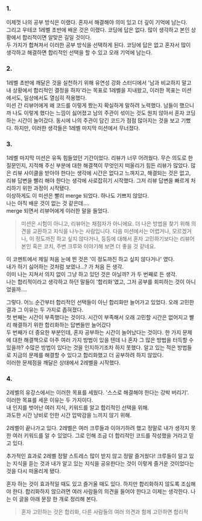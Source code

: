 ### 1.
이제껏 나의 공부 방식은 이랬다. 혼자서 해결해야 의미 있고 더 깊이 기억에 남는다.  
그리고 우테코 1레벨 초반에 배운 것은 이랬다. 코딩에 답은 없다. 많이 생각하고 본인 상황에서 합리적이면 알맞은 길일 것이다.  
두 가지가 합쳐져서 이러한 공부 방식을 선택하게 된다. 코딩에 답은 없고 혼자서 많이 생각하고 해결하면 합리적인 선택을 할 수 있고 오래 기억에 남는다.  
  
  
### 2.
1레벨 초반에 깨달은 것을 실천하기 위해 유연성 강화 스터디에서  '남과 비교하지 말고 내 상황에서 합리적인 결정을 하자'라는 목표로 1레벨을 지내왔고, 이러한 목표는 미션에서도, 일상에서도 열심히 적용했다.  
미션 간 리뷰어에게 왜 코드를 이렇게 짰는지 확실하게 말하려 노력했다. 남들이 했으니까 나도 이렇게 했다는 느낌이 싫어졌고 남의 주관이 섞이는 것도 원치 않아서 혼자 코딩하는 시간이 늘어갔다. 동시에 나의 주관이 담긴 코드가 점점 많아지는 것을 보고 기뻤다.
하지만, 이러한 생각들은 1레벨 마지막 미션에서 무너졌다.  
  
### 3.
1레벨 마지막 미션은 유독 힘들었던 기간이었다. 리뷰가 너무 어려웠다. 무슨 의도로 한 질문인지, 지적해 주신 부분에 대한 해결책이 무엇인지 떠올리기 힘든 리뷰가 많았다. 많은 리뷰 사이클을 받아야 한다는 생각에 시간은 없다고 느껴지고, 해결되는 것은 없고, 리뷰 답변을 빨리 해야 한다는 생각에 사로잡히기 시작했다. 그저 리뷰 답변을 빠르게 처리하기 위한 과정이 시작됐다.  
이상하게도 이 미션은 빨리 merge 되었다. 하나도 기쁘지 않았다.   
나는 아직 배운 것이 없는 것 같은데….  
merge 되면서 리뷰어에게 이러한 말을 들었다.  
> 미션은 시험이 아니고, 리뷰어는 채점자가 아니에요. 더 나은 방법을 찾기 위해 의견을 교환하고 지식을 나누는 사람입니다.
>다음 미션에서는 어렵거나, 모르겠거나, 이 정도까진 하고 싶지 않다거나, 등등에 대해서 혼자 고민하기보다는 리뷰어 본인 혹은 코치, 주변 크루와 이야기해 보면 더 좋을 것 같네요.
  
이 코멘트에서 제일 처음 눈에 띈 것은 '이 정도까진 하고 싶지 않다거나' 였다.  
내가 하기 싫어하는 것처럼 보였나…? 가 처음 든 생각.  
이미 나는 지쳐서 의지 없이 그냥 하고 있던 것은 아닐까? 가 두 번째로 든 생각.  
나는 합리적이라고 생각하고 하던 말들이 '합리화'였고, 그저 공부를 회피하는 것이 아니었을까….  
  
그렇다. 어느 순간부터 합리적인 선택들이 아닌 합리화만 늘어가고 있었다. 오래 고민한 결과 그 이유는 두 가지로 좁혀졌다.  
첫 번째는 시간이 부족했다는 것이다. 시간이 부족해서 오래 고민할 시간은 없어지고 빨리 해결하기 위한 합리화하는 답변들만 늘어갔다  
두 번째가 더 중요한 부분인데, 혼자 공부하는 시간이 늘어났다는 것이다. 한 가지 문제에 대한 해결책으로 아주 여러 가지 방법이 있을 텐데 나 혼자 그 많은 방법을 터득할 수 있을까? 수많은 방법이 있다는 것을 인지하기조차 하지 못했다. 알고 있는 적은 방법들로 지금의 문제를 해결할 수 있다고 합리화했고 더 공부하려 하지 않았다.  
이러한 문제점을 깨달은 상태에서 2레벨을 시작했다.
  
### 4.
2레벨의 유강스에서는 이러한 목표를 세웠다. '스스로 해결해야 한다는 강박 버리기'.  
이러한 목표를 세운 이유는 두 가지이다.  
내 인지를 벗어난 여러 지식, 키워드를 알고 합리적인 선택을 위해.  
과도한 시간 낭비로 인한 시간 압박감을 느끼지 않기 위해.  
  
2레벨이 끝나가고 있다. 2레벨은 여러 크루들과 이야기하려 했고 정말로 내가 생각지 못한 여러 키워드를 알 수 있었다. 그로 인해 조금 더 합리적인 코드를 작성했을 거라고 믿고 있다.  
  
추가적인 효과로 2레벨 정말 스트레스 많이 받지 않고 정말 즐거웠다! 크루들이 알고 있는 지식을 듣는 것과 내가 알고 있는 지식을 공유한다는 것이 이렇게 즐거운 것이었다는 것을 다시 떠올리게 됐다.  
  
혼자 하는 것이 효과적일 때도 있고 즐거울 때도 있다. 하지만 합리화하지 않도록 조심해야 한다. 합리화하지 않으려면 여러 사람들의 의견을 들어야 한다고 이제는 생각한다. 나는 이 글을 아래 문장 한 개로 정리해 본다.  
  
> 혼자 고민하는 것은 합리화, 다른 사람들의 여러 의견과 함께 고민하면 합리적  

